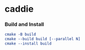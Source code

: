 # caddie

### Build and Install

```cmake
cmake -B build
cmake --build build [--parallel N]
cmake --install build
```